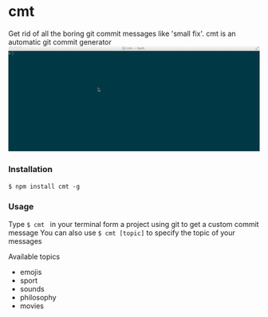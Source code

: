 cmt
===

Get rid of all the boring git commit messages like 'small fix'. cmt is an automatic git commit generator
![demo](demo.gif)

### Installation

```shell
$ npm install cmt -g
```

### Usage

Type ```$ cmt ``` in your terminal form a project using git to get a custom commit message
You can also use ```$ cmt [topic]``` to specify the topic of your messages

Available topics

- emojis
- sport
- sounds
- philosophy
- movies
